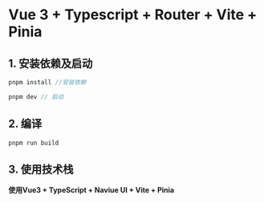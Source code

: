 # Vue 3 + Typescript + Router + Vite + Pinia



## 1. 安装依赖及启动

```js
pnpm install //安装依赖

pnpm dev // 启动

```
## 2. 编译

```
pnpm run build
```

## 3. 使用技术栈

**使用Vue3 + TypeScript + Naviue UI + Vite + Pinia**

